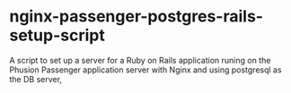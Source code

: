 nginx-passenger-postgres-rails-setup-script
===========================================

A script to set up a server for a Ruby on Rails application runing on the Phusion Passenger application server with Nginx and using postgresql as the DB server,
